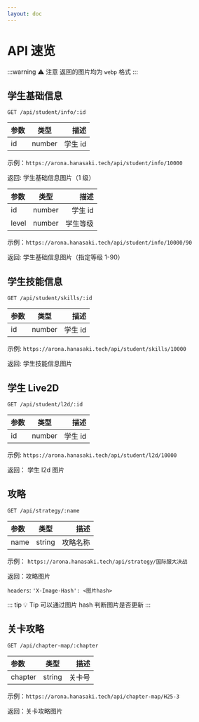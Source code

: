 ```yaml
---
layout: doc
---
```


# API 速览

:::warning :warning: 注意
返回的图片均为 `webp` 格式
:::

## 学生基础信息

`GET /api/student/info/:id`

| 参数 | 类型   |    描述 |
| :--- | ------ | ------: |
| id   | number | 学生 id |

示例：`https://arona.hanasaki.tech/api/student/info/10000`

返回: 学生基础信息图片（1 级）

| 参数  | 类型   |     描述 |
| :---- | ------ | -------: |
| id    | number |  学生 id |
| level | number | 学生等级 |

示例：`https://arona.hanasaki.tech/api/student/info/10000/90`

返回: 学生基础信息图片（指定等级 1-90）

## 学生技能信息

`GET /api/student/skills/:id`

| 参数 | 类型   |    描述 |
| :--- | ------ | ------: |
| id   | number | 学生 id |

示例: `https://arona.hanasaki.tech/api/student/skills/10000`

返回: 学生技能信息图片

## 学生 Live2D

`GET /api/student/l2d/:id`

| 参数 | 类型   |    描述 |
| :--- | ------ | ------: |
| id   | number | 学生 id |

示例: `https://arona.hanasaki.tech/api/student/l2d/10000`

返回： 学生 l2d 图片

## 攻略

`GET /api/strategy/:name`

| 参数 | 类型   |     描述 |
| :--- | ------ | -------: |
| name | string | 攻略名称 |

示例： `https://arona.hanasaki.tech/api/strategy/国际服大决战`

返回：攻略图片

`headers`: `'X-Image-Hash': <图片hash>`

::: tip :bulb: Tip
可以通过图片 hash 判断图片是否更新
:::

## 关卡攻略

`GET /api/chapter-map/:chapter`

| 参数    | 类型   |   描述 |
| :------ | ------ | -----: |
| chapter | string | 关卡号 |

示例：`https://arona.hanasaki.tech/api/chapter-map/H25-3`

返回：关卡攻略图片
